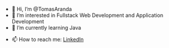 - 👋 Hi, I’m @TomasAranda
- 👀 I’m interested in Fullstack Web Development and Application Development
- 🌱 I’m currently learning Java
<!-- - 💞️ I’m looking to collaborate on ... -->
- 📫 How to reach me: [LinkedIn](https://www.linkedin.com/in/tomas-esteban-aranda/)

<!---
TomasAranda/TomasAranda is a ✨ special ✨ repository because its `README.md` (this file) appears on your GitHub profile.
You can click the Preview link to take a look at your changes.
--->
